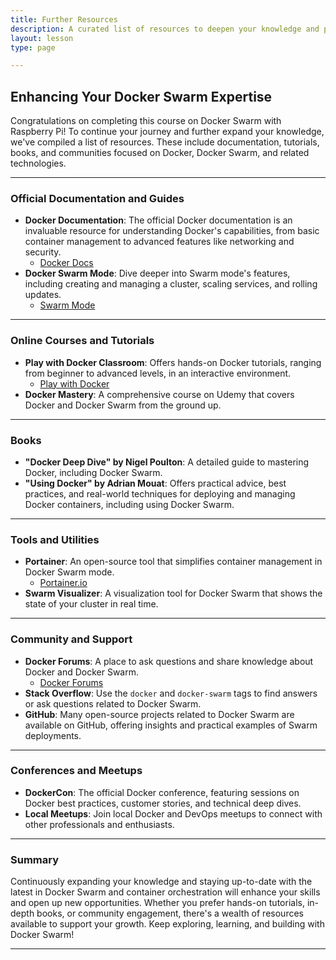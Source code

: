 ```yaml
---
title: Further Resources
description: A curated list of resources to deepen your knowledge and proficiency in Docker Swarm, containerization, and orchestration.
layout: lesson
type: page

---
```


## Enhancing Your Docker Swarm Expertise

Congratulations on completing this course on Docker Swarm with Raspberry Pi! To continue your journey and further expand your knowledge, we've compiled a list of resources. These include documentation, tutorials, books, and communities focused on Docker, Docker Swarm, and related technologies.

---

### Official Documentation and Guides

- **Docker Documentation**: The official Docker documentation is an invaluable resource for understanding Docker's capabilities, from basic container management to advanced features like networking and security.
  - [Docker Docs](https://docs.docker.com/)
- **Docker Swarm Mode**: Dive deeper into Swarm mode's features, including creating and managing a cluster, scaling services, and rolling updates.
  - [Swarm Mode](https://docs.docker.com/engine/swarm/)

---

### Online Courses and Tutorials

- **Play with Docker Classroom**: Offers hands-on Docker tutorials, ranging from beginner to advanced levels, in an interactive environment.
  - [Play with Docker](https://training.play-with-docker.com/)
- **Docker Mastery**: A comprehensive course on Udemy that covers Docker and Docker Swarm from the ground up.

---

### Books

- **"Docker Deep Dive" by Nigel Poulton**: A detailed guide to mastering Docker, including Docker Swarm.
- **"Using Docker" by Adrian Mouat**: Offers practical advice, best practices, and real-world techniques for deploying and managing Docker containers, including using Docker Swarm.

---

### Tools and Utilities

- **Portainer**: An open-source tool that simplifies container management in Docker Swarm mode.
  - [Portainer.io](https://www.portainer.io/)
- **Swarm Visualizer**: A visualization tool for Docker Swarm that shows the state of your cluster in real time.

---

### Community and Support

- **Docker Forums**: A place to ask questions and share knowledge about Docker and Docker Swarm.
  - [Docker Forums](https://forums.docker.com/)
- **Stack Overflow**: Use the `docker` and `docker-swarm` tags to find answers or ask questions related to Docker Swarm.
- **GitHub**: Many open-source projects related to Docker Swarm are available on GitHub, offering insights and practical examples of Swarm deployments.

---

### Conferences and Meetups

- **DockerCon**: The official Docker conference, featuring sessions on Docker best practices, customer stories, and technical deep dives.
- **Local Meetups**: Join local Docker and DevOps meetups to connect with other professionals and enthusiasts.

---

### Summary

Continuously expanding your knowledge and staying up-to-date with the latest in Docker Swarm and container orchestration will enhance your skills and open up new opportunities. Whether you prefer hands-on tutorials, in-depth books, or community engagement, there's a wealth of resources available to support your growth. Keep exploring, learning, and building with Docker Swarm!

---
